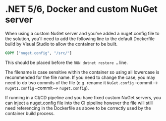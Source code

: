 # .NET 5/6, Docker and custom NuGet server

When using a custom NuGet server and you've added a nuget.config file to the solution, you'll need to add the following line to the default Dockerfile build by Visual Studio to allow the container to be built.

```dockerfile
COPY ["nuget.config", "/src/"]
```

This should be placed before the `RUN dotnet restore …` line.

The filename is case sensitive within the container so using all lowercase is recommended for the file name. If you need to change the case, you may need to do two commits of the file (e.g. rename it `NuGet.config` –commit–> `nuget1.config` –commit–> `nuget.config`).

If running in a CI/CD pipeline and you have fixed custom NuGet servers, you can inject a nuget.config file into the CI pipeline however the file will still need referencing in the Dockerfile as above to be correctly used by the container build process.